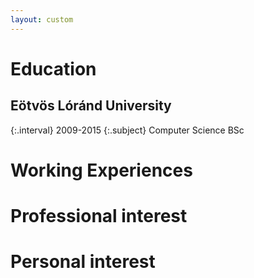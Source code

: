 ```yaml
---
layout: custom
---
```



# Education
## Eötvös Lóránd University
{:.interval}
2009-2015
{:.subject}
Computer Science BSc
# Working Experiences
# Professional interest
# Personal interest

